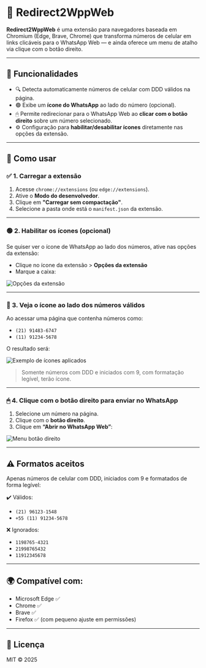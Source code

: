 # 📲 Redirect2WppWeb

**Redirect2WppWeb** é uma extensão para navegadores baseada em Chromium (Edge, Brave, Chrome) que transforma números de celular em links clicáveis para o WhatsApp Web — e ainda oferece um menu de atalho via clique com o botão direito.

---

## 🚀 Funcionalidades

- 🔍 Detecta automaticamente números de celular com DDD válidos na página.
- 🟢 Exibe um **ícone do WhatsApp** ao lado do número (opcional).
- 🖱 Permite redirecionar para o WhatsApp Web ao **clicar com o botão direito** sobre um número selecionado.
- ⚙️ Configuração para **habilitar/desabilitar ícones** diretamente nas opções da extensão.

---

## 🧩 Como usar

### ✅ 1. Carregar a extensão

1. Acesse `chrome://extensions` (ou `edge://extensions`).
2. Ative o **Modo do desenvolvedor**.
3. Clique em **"Carregar sem compactação"**.
4. Selecione a pasta onde está o `manifest.json` da extensão.

---

### 🟢 2. Habilitar os ícones (opcional)

Se quiser ver o ícone de WhatsApp ao lado dos números, ative nas opções da extensão:

- Clique no ícone da extensão > **Opções da extensão**
- Marque a caixa:

![Opções da extensão](./extension-options-page.png)

---

### 🔎 3. Veja o ícone ao lado dos números válidos

Ao acessar uma página que contenha números como:

- `(21) 91483-6747`
- `(11) 91234-5678`

O resultado será:

![Exemplo de ícones aplicados](./page-sample-with-buttons.png)

> Somente números com DDD e iniciados com 9, com formatação legível, terão ícone.

---

### 🖱 4. Clique com o botão direito para enviar no WhatsApp

1. Selecione um número na página.
2. Clique com o **botão direito**.
3. Clique em **“Abrir no WhatsApp Web”**:

![Menu botão direito](./extension-options.png)

---

## ⚠️ Formatos aceitos

Apenas números de celular com DDD, iniciados com 9 e formatados de forma legível:

✔️ Válidos:
- `(21) 96123-1548`
- `+55 (11) 91234-5678`

❌ Ignorados:
- `1198765-4321`
- `21998765432`
- `11912345678`

---

## 🌍 Compatível com:

- Microsoft Edge ✅
- Chrome ✅
- Brave ✅
- Firefox ✅ (com pequeno ajuste em permissões)

---

## 📄 Licença

MIT © 2025
